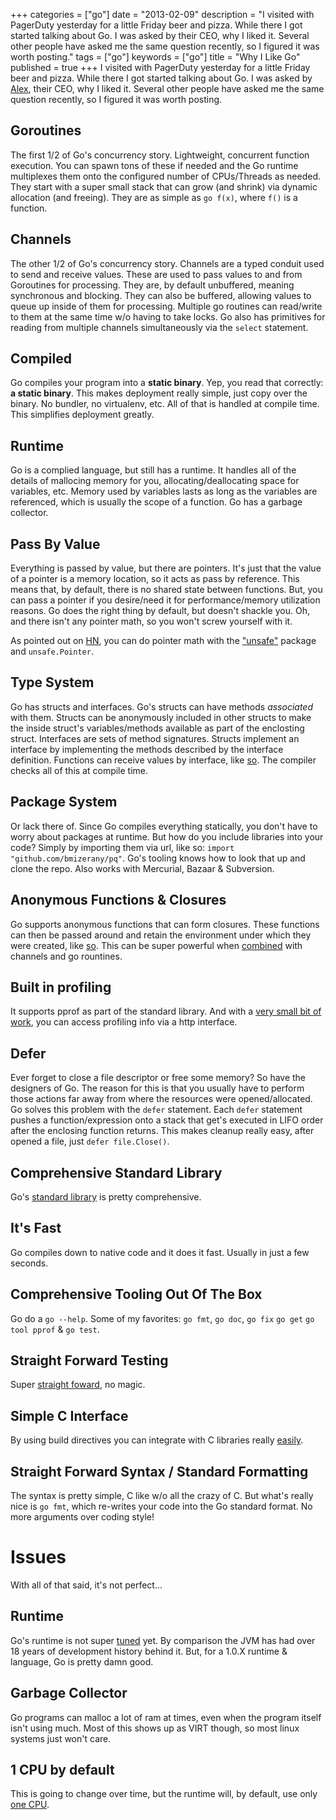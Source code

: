 +++
categories = ["go"]
date = "2013-02-09"
description = "I visited with PagerDuty yesterday for a little Friday beer and pizza. While there I got started talking about Go. I was asked by their CEO, why I liked it. Several other people have asked me the same question recently, so I figured it was worth posting."
tags = ["go"]
keywords = ["go"]
title = "Why I Like Go"
published = true
+++
I visited with PagerDuty yesterday for a little Friday beer and pizza. While there I got started talking about Go. I was asked by [Alex](https://twitter.com/alxsolomon), their CEO, why I liked it. Several other people have asked me the same question recently, so I figured it was worth posting.

## Goroutines

The first 1/2 of Go's concurrency story. Lightweight, concurrent function execution. You can spawn tons of these if needed and the Go runtime multiplexes them onto the configured number of CPUs/Threads as needed. They start with a super small stack that can grow (and shrink) via dynamic allocation (and freeing). They are as simple as `go f(x)`, where `f()` is a function.

## Channels

The other 1/2 of Go's concurrency story. Channels are a typed conduit used to send and receive values. These are used to pass values to and from Goroutines for processing. They are, by default unbuffered, meaning synchronous and blocking. They can also be buffered, allowing values to queue up inside of them for processing. Multiple go routines can read/write to them at the same time w/o having to take locks. Go also has primitives for reading from multiple channels simultaneously via the `select` statement.

## Compiled

Go compiles your program into a **static binary**. Yep, you read that correctly: **a static binary**. This makes deployment really simple, just copy over the binary. No bundler, no virtualenv, etc. All of that is handled at compile time. This simplifies deployment greatly.

## Runtime

Go is a complied language, but still has a runtime. It handles all of the details of mallocing memory for you, allocating/deallocating space for variables, etc. Memory used by variables lasts as long as the variables are referenced, which is usually the scope of a function. Go has a garbage collector.

## Pass By Value

Everything is passed by value, but there are pointers. It's just that the value of a pointer is a memory location, so it acts as pass by reference. This means that, by default, there is no shared state between functions. But, you can pass a pointer if you desire/need it for performance/memory utilization reasons. Go does the right thing by default, but doesn't shackle you. Oh, and there isn't any pointer math, so you won't screw yourself with it.

As pointed out on [HN](http://news.ycombinator.com/item?id=5196498), you can do pointer math with the ["unsafe"](http://golang.org/pkg/unsafe/) package and `unsafe.Pointer`.

## Type System

Go has structs and interfaces. Go's structs can have methods *associated* with them. Structs can be anonymously included in other structs to make the inside struct's variables/methods available as part of the enclosting struct. Interfaces are sets of method signatures. Structs implement an interface by implementing the methods described by the interface definition. Functions can receive values by interface, like [so](http://play.golang.org/p/KfKLiAClQE). The compiler checks all of this at compile time.
## Package System

Or lack there of. Since Go compiles everything statically, you don't have to worry about packages at runtime. But how do you include libraries into your code? Simply by importing them via url, like so: `import "github.com/bmizerany/pq"`. Go's tooling knows how to look that up and clone the repo. Also works with Mercurial, Bazaar & Subversion.

## Anonymous Functions & Closures

Go supports anonymous functions that can form closures. These functions can then be passed around and retain the environment under which they were created, like [so](http://play.golang.org/p/4rYrqw4l7m). This can be super powerful when [combined](https://github.com/freeformz/filechan) with channels and go rountines.

## Built in profiling

It supports pprof as part of the standard library. And with a [very small bit of work](http://golang.org/pkg/net/http/pprof/), you can access profiling info via a http interface.

## Defer

Ever forget to close a file descriptor or free some memory? So have the designers of Go. The reason for this is that you usually have to perform those actions far away from where the resources were opened/allocated. Go solves this problem with the `defer` statement. Each `defer` statement pushes a function/expression onto a stack that get's executed in LIFO order after the enclosing function returns. This makes cleanup really easy, after opened a file, just `defer file.Close()`.

## Comprehensive Standard Library

Go's [standard library](http://golang.org/pkg/) is pretty comprehensive.

## It's Fast

Go compiles down to native code and it does it fast. Usually in just a few seconds.

## Comprehensive Tooling Out Of The Box

Go do a `go --help`. Some of my favorites: `go fmt`, `go doc`, `go fix` `go get` `go tool pprof` & `go test`.

## Straight Forward Testing

Super [straight foward](http://golang.org/pkg/testing/), no magic.

## Simple C Interface

By using build directives you can integrate with C libraries really [easily](https://gist.github.com/freeformz/4552031).

## Straight Forward Syntax / Standard Formatting

The syntax is pretty simple, C like w/o all the crazy of C. But what's really nice is `go fmt`, which re-writes your code into the Go standard format. No more arguments over coding style!

# Issues

With all of that said, it's not perfect...

## Runtime

Go's runtime is not super [tuned](http://golang.org/doc/faq#Why_does_Go_perform_badly_on_benchmark_x) yet. By comparison the JVM has had over 18 years of development history behind it. But, for a 1.0.X runtime & language, Go is pretty damn good.

## Garbage Collector

Go programs can malloc a lot of ram at times, even when the program itself isn't using much. Most of this shows up as VIRT though, so most linux systems just won't care.

## 1 CPU by default

This is going to change over time, but the runtime will, by default, use only [one CPU](http://golang.org/doc/faq#Why_no_multi_CPU).
